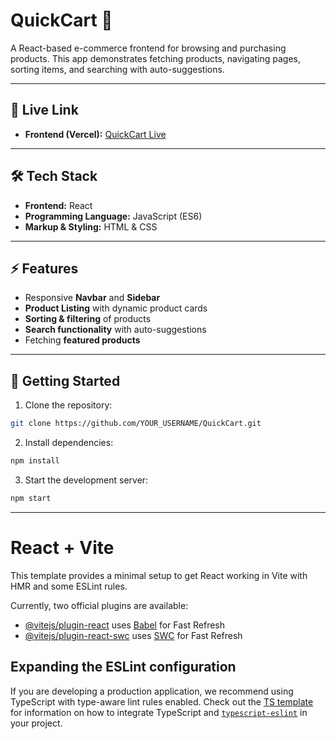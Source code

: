 # QuickCart 🛒

A React-based e-commerce frontend for browsing and purchasing products. This app demonstrates fetching products, navigating pages, sorting items, and searching with auto-suggestions.

---

## 🔗 Live Link
- **Frontend (Vercel):** [QuickCart Live](https://quick-cart-knvh.vercel.app/)

---

## 🛠 Tech Stack
- **Frontend:** React  
- **Programming Language:** JavaScript (ES6)  
- **Markup & Styling:** HTML & CSS  

---

## ⚡ Features
- Responsive **Navbar** and **Sidebar**  
- **Product Listing** with dynamic product cards  
- **Sorting & filtering** of products  
- **Search functionality** with auto-suggestions  
- Fetching **featured products**  

---



## 🚀 Getting Started
1. Clone the repository:
```bash
git clone https://github.com/YOUR_USERNAME/QuickCart.git
```
2. Install dependencies:
```bash
npm install
```
3. Start the development server:
```bash
npm start
```

---







# React + Vite

This template provides a minimal setup to get React working in Vite with HMR and some ESLint rules.

Currently, two official plugins are available:

- [@vitejs/plugin-react](https://github.com/vitejs/vite-plugin-react/blob/main/packages/plugin-react) uses [Babel](https://babeljs.io/) for Fast Refresh
- [@vitejs/plugin-react-swc](https://github.com/vitejs/vite-plugin-react/blob/main/packages/plugin-react-swc) uses [SWC](https://swc.rs/) for Fast Refresh

## Expanding the ESLint configuration

If you are developing a production application, we recommend using TypeScript with type-aware lint rules enabled. Check out the [TS template](https://github.com/vitejs/vite/tree/main/packages/create-vite/template-react-ts) for information on how to integrate TypeScript and [`typescript-eslint`](https://typescript-eslint.io) in your project.
